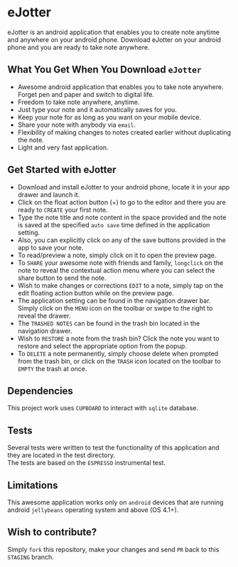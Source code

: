 # eJotter  

eJotter is an android application that enables you to create note anytime and anywhere on your android phone. Download eJotter on your android phone and you are ready to take note anywhere.  

## What You Get When You Download `eJotter`
- Awesome android application that enables you to take note anywhere. Forget pen and paper and switch to digital life. 
- Freedom to take note anywhere, anytime.
- Just type your note and it automatically saves for you.
- Keep your note for as long as you want on your mobile device.
- Share your note with anybody via `email`.
- Flexibility of making changes to notes created earlier without duplicating the note.
- Light and very fast application.

## Get Started with eJotter  
- Download and install eJotter to your android phone, locate it  in your app drawer and launch it.
- Click on the float action button (+) to go to the editor and there you are ready to `CREATE` your first note.
- Type the note title and note content in the space provided and the note is saved at the specified `auto save` time defined in the application setting.
- Also, you can explicitly click on any of the save buttons provided in the app to save your note.
- To read/preview a note, simply click on it to open the preview page.
- To `SHARE` your awesome note with friends and family, `longclick` on the note to reveal the contextual action menu where you can select the share button to send the note.
- Wish to make changes or corrections `EDIT` to a note, simply tap on the edit floating action button while on the preview page.
- The application setting can be found in the navigation drawer bar. Simply click on the `MENU` icon on the toolbar or swipe  to the right to reveal the drawer. 
- The `TRASHED NOTES` can be found in the trash bin located in the navigation drawer.
- Wish to `RESTORE` a note from the trash bin? Click the note you want to restore and select the appropriate option from the popup.
- To `DELETE` a note permanently, simply choose delete when prompted from the trash bin, or click on the `TRASH` icon located on the toolbar to `EMPTY` the trash at once.

## Dependencies  
This project work uses `CUPBOARD` to interact with `sqlite` database.

## Tests 
Several tests were written to test the functionality of this application and they are located in the test directory.  
The tests are based on the `ESPRESSO` instrumental test.

## Limitations
This awesome application works only on `android` devices that are running android `jellybeans` operating system and above (OS 4.1+).

## Wish to contribute?  
Simply `fork` this repository, make your changes and send `PR` back to this `STAGING` branch.

